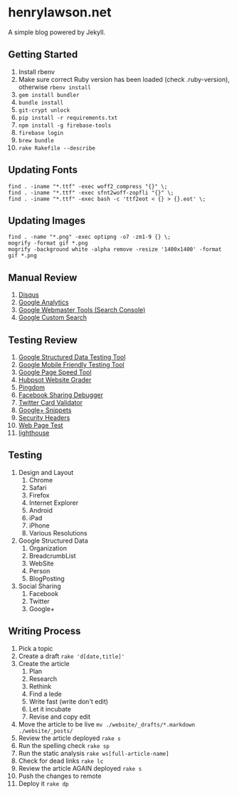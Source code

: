 henrylawson.net
===============
A simple blog powered by Jekyll.

Getting Started
---------------
1. Install rbenv
1. Make sure correct Ruby version has been loaded (check .ruby-version), otherwise `rbenv install`
1. `gem install bundler`
1. `bundle install`
1. `git-crypt unlock`
1. `pip install -r requirements.txt`
1. `npm install -g firebase-tools`
1. `firebase login`
1. `brew bundle`
1. `rake Rakefile --describe`

Updating Fonts
--------------
```
find . -iname "*.ttf" -exec woff2_compress "{}" \;
find . -iname "*.ttf" -exec sfnt2woff-zopfli "{}" \;
find . -iname "*.ttf" -exec bash -c 'ttf2eot < {} > {}.eot' \;
```

Updating Images
---------------
```
find . -name "*.png" -exec optipng -o7 -zm1-9 {} \;
mogrify -format gif *.png
mogrify -background white -alpha remove -resize '1400x1400' -format gif *.png
```

Manual Review
-------------
1. [Disqus](https://disqus.com/admin)
1. [Google Analytics](https://www.google.com/analytics/)
1. [Google Webmaster Tools (Search Console)](https://www.google.com/webmasters/tools/home)
1. [Google Custom Search](https://cse.google.com/)

Testing Review
--------------
1. [Google Structured Data Testing Tool](https://search.google.com/structured-data/testing-tool)
1. [Google Mobile Friendly Testing Tool](https://search.google.com/search-console/mobile-friendly)
1. [Google Page Speed Tool](https://developers.google.com/speed/pagespeed/insights/)
1. [Hubpsot Website Grader](https://website.grader.com/results/henrylawson.net)
1. [Pingdom](https://tools.pingdom.com)
1. [Facebook Sharing Debugger](https://developers.facebook.com/tools/debug/sharing/)
1. [Twitter Card Validator](https://cards-dev.twitter.com/validator)
1. [Google+ Snippets](https://developers.google.com/+/web/snippet/)
1. [Security Headers](https://securityheaders.io/)
1. [Web Page Test](http://www.webpagetest.org/)
1. [lighthouse](https://github.com/GoogleChrome/lighthouse)

Testing
-------
1. Design and Layout
    1. Chrome
    1. Safari
    1. Firefox
    1. Internet Explorer
    1. Android
    1. iPad
    1. iPhone
    1. Various Resolutions
1. Google Structured Data
    1. Organization
    1. BreadcrumbList
    1. WebSite
    1. Person
    1. BlogPosting
1. Social Sharing
    1. Facebook
    1. Twitter
    1. Google+

Writing Process
---------------
1. Pick a topic
1. Create a draft `rake 'd[date,title]'`
1. Create the article
    1. Plan
    1. Research
    1. Rethink
    1. Find a lede
    1. Write fast (write don't edit)
    1. Let it incubate
    1. Revise and copy edit
1. Move the article to be live `mv ./website/_drafts/*.markdown ./website/_posts/`
1. Review the article deployed `rake s`
1. Run the spelling check `rake sp`
1. Run the static analysis `rake ws[full-article-name]`
1. Check for dead links `rake lc`
1. Review the article AGAIN deployed `rake s`
1. Push the changes to remote
1. Deploy it `rake dp`
